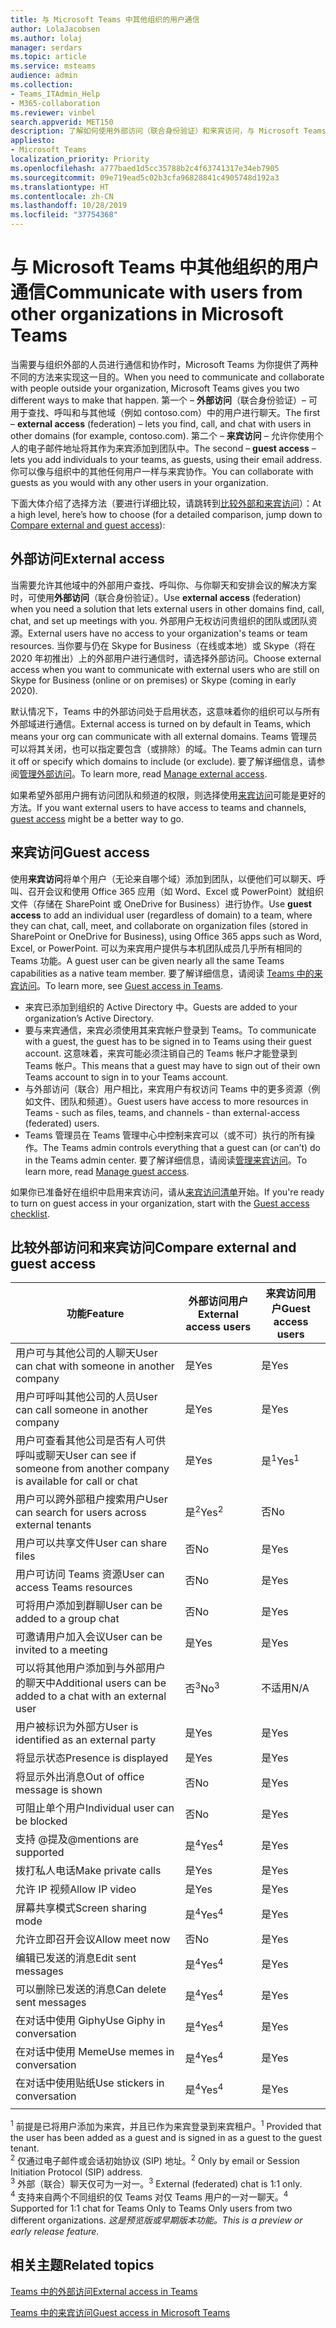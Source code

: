 ```yaml
---
title: 与 Microsoft Teams 中其他组织的用户通信
author: LolaJacobsen
ms.author: lolaj
manager: serdars
ms.topic: article
ms.service: msteams
audience: admin
ms.collection:
- Teams_ITAdmin_Help
- M365-collaboration
ms.reviewer: vinbel
search.appverid: MET150
description: 了解如何使用外部访问（联合身份验证）和来宾访问，与 Microsoft Teams 中其他组织的用户进行通信。
appliesto:
- Microsoft Teams
localization_priority: Priority
ms.openlocfilehash: a777baed1d5cc35788b2c4f63741317e34eb7905
ms.sourcegitcommit: 09e719ead5c02b3cfa96828841c4905748d192a3
ms.translationtype: HT
ms.contentlocale: zh-CN
ms.lasthandoff: 10/28/2019
ms.locfileid: "37754368"
---
```

<a name="communicate-with-users-from-other-organizations-in-microsoft-teams"></a><span data-ttu-id="2c14e-103">与 Microsoft Teams 中其他组织的用户通信</span><span class="sxs-lookup"><span data-stu-id="2c14e-103">Communicate with users from other organizations in Microsoft Teams</span></span>
======================================================

<span data-ttu-id="2c14e-104">当需要与组织外部的人员进行通信和协作时，Microsoft Teams 为你提供了两种不同的方法来实现这一目的。</span><span class="sxs-lookup"><span data-stu-id="2c14e-104">When you need to communicate and collaborate with people outside your organization, Microsoft Teams gives you two different ways to make that happen.</span></span> <span data-ttu-id="2c14e-105">第一个 – **外部访问**（联合身份验证）– 可用于查找、呼叫和与其他域（例如 contoso.com）中的用户进行聊天。</span><span class="sxs-lookup"><span data-stu-id="2c14e-105">The first – **external access** (federation) – lets  you find, call, and chat with users in other domains (for example, contoso.com).</span></span> <span data-ttu-id="2c14e-106">第二个 – **来宾访问** – 允许你使用个人的电子邮件地址将其作为来宾添加到团队中。</span><span class="sxs-lookup"><span data-stu-id="2c14e-106">The second – **guest access** – lets you add individuals to your teams, as guests, using their email address.</span></span> <span data-ttu-id="2c14e-107">你可以像与组织中的其他任何用户一样与来宾协作。</span><span class="sxs-lookup"><span data-stu-id="2c14e-107">You can collaborate with guests as you would with any other users in your organization.</span></span>

<span data-ttu-id="2c14e-108">下面大体介绍了选择方法（要进行详细比较，请跳转到[比较外部和来宾访问](#compare-external-and-guest-access)）：</span><span class="sxs-lookup"><span data-stu-id="2c14e-108">At a high level, here’s how to choose (for a detailed comparison, jump down to [Compare external and guest access](#compare-external-and-guest-access)):</span></span>

## <a name="external-access"></a><span data-ttu-id="2c14e-109">外部访问</span><span class="sxs-lookup"><span data-stu-id="2c14e-109">External access</span></span>

<span data-ttu-id="2c14e-110">当需要允许其他域中的外部用户查找、呼叫你、与你聊天和安排会议的解决方案时，可使用**外部访问**（联合身份验证）。</span><span class="sxs-lookup"><span data-stu-id="2c14e-110">Use **external access** (federation) when you need a solution that lets external users in other domains find, call, chat, and set up meetings with you.</span></span> <span data-ttu-id="2c14e-111">外部用户无权访问贵组织的团队或团队资源。</span><span class="sxs-lookup"><span data-stu-id="2c14e-111">External users have no access to your organization's teams or team resources.</span></span> <span data-ttu-id="2c14e-112">当你要与仍在 Skype for Business（在线或本地）或 Skype（将在 2020 年初推出）上的外部用户进行通信时，请选择外部访问。</span><span class="sxs-lookup"><span data-stu-id="2c14e-112">Choose external access when you want to communicate with external users who are still on Skype for Business (online or on premises) or Skype (coming in early 2020).</span></span> 

<span data-ttu-id="2c14e-113">默认情况下，Teams 中的外部访问处于启用状态，这意味着你的组织可以与所有外部域进行通信。</span><span class="sxs-lookup"><span data-stu-id="2c14e-113">External access is turned on by default in Teams, which means your org can communicate with all external domains.</span></span> <span data-ttu-id="2c14e-114">Teams 管理员可以将其关闭，也可以指定要包含（或排除）的域。</span><span class="sxs-lookup"><span data-stu-id="2c14e-114">The Teams admin can turn it off or specify which domains to include (or exclude).</span></span> <span data-ttu-id="2c14e-115">要了解详细信息，请参阅[管理外部访问](manage-external-access.md)。</span><span class="sxs-lookup"><span data-stu-id="2c14e-115">To learn more, read [Manage external access](manage-external-access.md).</span></span> 

<span data-ttu-id="2c14e-116">如果希望外部用户拥有访问团队和频道的权限，则选择使用[来宾访问](#guest-access)可能是更好的方法。</span><span class="sxs-lookup"><span data-stu-id="2c14e-116">If you want external users to have access to teams and channels, [guest access](#guest-access) might be a better way to go.</span></span> 


## <a name="guest-access"></a><span data-ttu-id="2c14e-117">来宾访问</span><span class="sxs-lookup"><span data-stu-id="2c14e-117">Guest access</span></span>

<span data-ttu-id="2c14e-118">使用**来宾访问**将单个用户（无论来自哪个域）添加到团队，以便他们可以聊天、呼叫、召开会议和使用 Office 365 应用（如 Word、Excel 或 PowerPoint）就组织文件（存储在 SharePoint 或 OneDrive for Business）进行协作。</span><span class="sxs-lookup"><span data-stu-id="2c14e-118">Use **guest access** to add an individual user (regardless of domain) to a team, where they can chat, call, meet, and collaborate on organization files (stored in SharePoint or OneDrive for Business), using Office 365 apps such as Word, Excel, or PowerPoint.</span></span> <span data-ttu-id="2c14e-119">可以为来宾用户提供与本机团队成员几乎所有相同的 Teams 功能。</span><span class="sxs-lookup"><span data-stu-id="2c14e-119">A guest user can be given nearly all the same Teams capabilities as a native team member.</span></span> <span data-ttu-id="2c14e-120">要了解详细信息，请阅读 [Teams 中的来宾访问](guest-access.md)。</span><span class="sxs-lookup"><span data-stu-id="2c14e-120">To learn more, see [Guest access in Teams](guest-access.md).</span></span>

- <span data-ttu-id="2c14e-121">来宾已添加到组织的 Active Directory 中。</span><span class="sxs-lookup"><span data-stu-id="2c14e-121">Guests are added to your organization’s Active Directory.</span></span>
- <span data-ttu-id="2c14e-122">要与来宾通信，来宾必须使用其来宾帐户登录到 Teams。</span><span class="sxs-lookup"><span data-stu-id="2c14e-122">To communicate with a guest, the guest has to be signed in to Teams using their guest account.</span></span> <span data-ttu-id="2c14e-123">这意味着，来宾可能必须注销自己的 Teams 帐户才能登录到 Teams 帐户。</span><span class="sxs-lookup"><span data-stu-id="2c14e-123">This means that a guest may have to sign out of their own Teams account to sign in to your Teams account.</span></span>
- <span data-ttu-id="2c14e-124">与外部访问（联合）用户相比，来宾用户有权访问 Teams 中的更多资源（例如文件、团队和频道）。</span><span class="sxs-lookup"><span data-stu-id="2c14e-124">Guest users have access to more resources in Teams - such as files, teams, and channels - than external-access (federated) users.</span></span>
- <span data-ttu-id="2c14e-125">Teams 管理员在 Teams 管理中心中控制来宾可以（或不可）执行的所有操作。</span><span class="sxs-lookup"><span data-stu-id="2c14e-125">The Teams admin controls everything that a guest can (or can’t) do in the Teams admin center.</span></span> <span data-ttu-id="2c14e-126">要了解详细信息，请阅读[管理来宾访问](manage-guests.md)。</span><span class="sxs-lookup"><span data-stu-id="2c14e-126">To learn more, read [Manage guest access](manage-guests.md).</span></span>

<span data-ttu-id="2c14e-127">如果你已准备好在组织中启用来宾访问，请从[来宾访问清单](guest-access-checklist.md)开始。</span><span class="sxs-lookup"><span data-stu-id="2c14e-127">If you're ready to turn on guest access in your organization, start with the [Guest access checklist](guest-access-checklist.md).</span></span>


## <a name="compare-external-and-guest-access"></a><span data-ttu-id="2c14e-128">比较外部访问和来宾访问</span><span class="sxs-lookup"><span data-stu-id="2c14e-128">Compare external and guest access</span></span>

| <span data-ttu-id="2c14e-129">功能</span><span class="sxs-lookup"><span data-stu-id="2c14e-129">Feature</span></span> | <span data-ttu-id="2c14e-130">外部访问用户</span><span class="sxs-lookup"><span data-stu-id="2c14e-130">External access users</span></span> | <span data-ttu-id="2c14e-131">来宾访问用户</span><span class="sxs-lookup"><span data-stu-id="2c14e-131">Guest access users</span></span> |
|---------|-----------------------|--------------------|
| <span data-ttu-id="2c14e-132">用户可与其他公司的人聊天</span><span class="sxs-lookup"><span data-stu-id="2c14e-132">User can chat with someone in another company</span></span> | <span data-ttu-id="2c14e-133">是</span><span class="sxs-lookup"><span data-stu-id="2c14e-133">Yes</span></span> |<span data-ttu-id="2c14e-134">是</span><span class="sxs-lookup"><span data-stu-id="2c14e-134">Yes</span></span> |
| <span data-ttu-id="2c14e-135">用户可呼叫其他公司的人员</span><span class="sxs-lookup"><span data-stu-id="2c14e-135">User can call someone in another company</span></span> | <span data-ttu-id="2c14e-136">是</span><span class="sxs-lookup"><span data-stu-id="2c14e-136">Yes</span></span> | <span data-ttu-id="2c14e-137">是</span><span class="sxs-lookup"><span data-stu-id="2c14e-137">Yes</span></span> |
| <span data-ttu-id="2c14e-138">用户可查看其他公司是否有人可供呼叫或聊天</span><span class="sxs-lookup"><span data-stu-id="2c14e-138">User can see if someone from another company is available for call or chat</span></span> | <span data-ttu-id="2c14e-139">是</span><span class="sxs-lookup"><span data-stu-id="2c14e-139">Yes</span></span> | <span data-ttu-id="2c14e-140">是<sup>1</sup></span><span class="sxs-lookup"><span data-stu-id="2c14e-140">Yes<sup>1</sup></span></span> |
| <span data-ttu-id="2c14e-141">用户可以跨外部租户搜索用户</span><span class="sxs-lookup"><span data-stu-id="2c14e-141">User can search for users across external tenants</span></span> | <span data-ttu-id="2c14e-142">是<sup>2</sup></span><span class="sxs-lookup"><span data-stu-id="2c14e-142">Yes<sup>2</sup></span></span> | <span data-ttu-id="2c14e-143">否</span><span class="sxs-lookup"><span data-stu-id="2c14e-143">No</span></span> |
| <span data-ttu-id="2c14e-144">用户可以共享文件</span><span class="sxs-lookup"><span data-stu-id="2c14e-144">User can share files</span></span> | <span data-ttu-id="2c14e-145">否</span><span class="sxs-lookup"><span data-stu-id="2c14e-145">No</span></span> | <span data-ttu-id="2c14e-146">是</span><span class="sxs-lookup"><span data-stu-id="2c14e-146">Yes</span></span> |
| <span data-ttu-id="2c14e-147">用户可访问 Teams 资源</span><span class="sxs-lookup"><span data-stu-id="2c14e-147">User can access Teams resources</span></span> | <span data-ttu-id="2c14e-148">否</span><span class="sxs-lookup"><span data-stu-id="2c14e-148">No</span></span> | <span data-ttu-id="2c14e-149">是</span><span class="sxs-lookup"><span data-stu-id="2c14e-149">Yes</span></span> |
| <span data-ttu-id="2c14e-150">可将用户添加到群聊</span><span class="sxs-lookup"><span data-stu-id="2c14e-150">User can be added to a group chat</span></span> | <span data-ttu-id="2c14e-151">否</span><span class="sxs-lookup"><span data-stu-id="2c14e-151">No</span></span> | <span data-ttu-id="2c14e-152">是</span><span class="sxs-lookup"><span data-stu-id="2c14e-152">Yes</span></span> |
| <span data-ttu-id="2c14e-153">可邀请用户加入会议</span><span class="sxs-lookup"><span data-stu-id="2c14e-153">User can be invited to a meeting</span></span> | <span data-ttu-id="2c14e-154">是</span><span class="sxs-lookup"><span data-stu-id="2c14e-154">Yes</span></span> | <span data-ttu-id="2c14e-155">是</span><span class="sxs-lookup"><span data-stu-id="2c14e-155">Yes</span></span> |
| <span data-ttu-id="2c14e-156">可以将其他用户添加到与外部用户的聊天中</span><span class="sxs-lookup"><span data-stu-id="2c14e-156">Additional users can be added to a chat with an external user</span></span> | <span data-ttu-id="2c14e-157">否<sup>3</sup></span><span class="sxs-lookup"><span data-stu-id="2c14e-157">No<sup>3</sup></span></span> | <span data-ttu-id="2c14e-158">不适用</span><span class="sxs-lookup"><span data-stu-id="2c14e-158">N/A</span></span> |
| <span data-ttu-id="2c14e-159">用户被标识为外部方</span><span class="sxs-lookup"><span data-stu-id="2c14e-159">User is identified as an external party</span></span> | <span data-ttu-id="2c14e-160">是</span><span class="sxs-lookup"><span data-stu-id="2c14e-160">Yes</span></span> | <span data-ttu-id="2c14e-161">是</span><span class="sxs-lookup"><span data-stu-id="2c14e-161">Yes</span></span> |
| <span data-ttu-id="2c14e-162">将显示状态</span><span class="sxs-lookup"><span data-stu-id="2c14e-162">Presence is displayed</span></span> | <span data-ttu-id="2c14e-163">是</span><span class="sxs-lookup"><span data-stu-id="2c14e-163">Yes</span></span> | <span data-ttu-id="2c14e-164">是</span><span class="sxs-lookup"><span data-stu-id="2c14e-164">Yes</span></span> |
| <span data-ttu-id="2c14e-165">将显示外出消息</span><span class="sxs-lookup"><span data-stu-id="2c14e-165">Out of office message is shown</span></span> | <span data-ttu-id="2c14e-166">否</span><span class="sxs-lookup"><span data-stu-id="2c14e-166">No</span></span> | <span data-ttu-id="2c14e-167">是</span><span class="sxs-lookup"><span data-stu-id="2c14e-167">Yes</span></span> |
| <span data-ttu-id="2c14e-168">可阻止单个用户</span><span class="sxs-lookup"><span data-stu-id="2c14e-168">Individual user can be blocked</span></span> | <span data-ttu-id="2c14e-169">否</span><span class="sxs-lookup"><span data-stu-id="2c14e-169">No</span></span> | <span data-ttu-id="2c14e-170">是</span><span class="sxs-lookup"><span data-stu-id="2c14e-170">Yes</span></span> |
| <span data-ttu-id="2c14e-171">支持 @提及</span><span class="sxs-lookup"><span data-stu-id="2c14e-171">@mentions are supported</span></span> | <span data-ttu-id="2c14e-172">是<sup>4</sup></span><span class="sxs-lookup"><span data-stu-id="2c14e-172">Yes<sup>4</sup></span></span> | <span data-ttu-id="2c14e-173">是</span><span class="sxs-lookup"><span data-stu-id="2c14e-173">Yes</span></span> |
| <span data-ttu-id="2c14e-174">拨打私人电话</span><span class="sxs-lookup"><span data-stu-id="2c14e-174">Make private calls</span></span> | <span data-ttu-id="2c14e-175">是</span><span class="sxs-lookup"><span data-stu-id="2c14e-175">Yes</span></span> | <span data-ttu-id="2c14e-176">是</span><span class="sxs-lookup"><span data-stu-id="2c14e-176">Yes</span></span> |
| <span data-ttu-id="2c14e-177">允许 IP 视频</span><span class="sxs-lookup"><span data-stu-id="2c14e-177">Allow IP video</span></span> | <span data-ttu-id="2c14e-178">是</span><span class="sxs-lookup"><span data-stu-id="2c14e-178">Yes</span></span> | <span data-ttu-id="2c14e-179">是</span><span class="sxs-lookup"><span data-stu-id="2c14e-179">Yes</span></span> |
| <span data-ttu-id="2c14e-180">屏幕共享模式</span><span class="sxs-lookup"><span data-stu-id="2c14e-180">Screen sharing mode</span></span> | <span data-ttu-id="2c14e-181">是<sup>4</sup></span><span class="sxs-lookup"><span data-stu-id="2c14e-181">Yes<sup>4</sup></span></span> | <span data-ttu-id="2c14e-182">是</span><span class="sxs-lookup"><span data-stu-id="2c14e-182">Yes</span></span> |
| <span data-ttu-id="2c14e-183">允许立即召开会议</span><span class="sxs-lookup"><span data-stu-id="2c14e-183">Allow meet now</span></span> | <span data-ttu-id="2c14e-184">否</span><span class="sxs-lookup"><span data-stu-id="2c14e-184">No</span></span> | <span data-ttu-id="2c14e-185">是</span><span class="sxs-lookup"><span data-stu-id="2c14e-185">Yes</span></span> |
| <span data-ttu-id="2c14e-186">编辑已发送的消息</span><span class="sxs-lookup"><span data-stu-id="2c14e-186">Edit sent messages</span></span> | <span data-ttu-id="2c14e-187">是<sup>4</sup></span><span class="sxs-lookup"><span data-stu-id="2c14e-187">Yes<sup>4</sup></span></span> | <span data-ttu-id="2c14e-188">是</span><span class="sxs-lookup"><span data-stu-id="2c14e-188">Yes</span></span> |
| <span data-ttu-id="2c14e-189">可以删除已发送的消息</span><span class="sxs-lookup"><span data-stu-id="2c14e-189">Can delete sent messages</span></span> | <span data-ttu-id="2c14e-190">是<sup>4</sup></span><span class="sxs-lookup"><span data-stu-id="2c14e-190">Yes<sup>4</sup></span></span> | <span data-ttu-id="2c14e-191">是</span><span class="sxs-lookup"><span data-stu-id="2c14e-191">Yes</span></span> |
| <span data-ttu-id="2c14e-192">在对话中使用 Giphy</span><span class="sxs-lookup"><span data-stu-id="2c14e-192">Use Giphy in conversation</span></span> | <span data-ttu-id="2c14e-193">是<sup>4</sup></span><span class="sxs-lookup"><span data-stu-id="2c14e-193">Yes<sup>4</sup></span></span> | <span data-ttu-id="2c14e-194">是</span><span class="sxs-lookup"><span data-stu-id="2c14e-194">Yes</span></span> |
| <span data-ttu-id="2c14e-195">在对话中使用 Meme</span><span class="sxs-lookup"><span data-stu-id="2c14e-195">Use memes in conversation</span></span> | <span data-ttu-id="2c14e-196">是<sup>4</sup></span><span class="sxs-lookup"><span data-stu-id="2c14e-196">Yes<sup>4</sup></span></span> | <span data-ttu-id="2c14e-197">是</span><span class="sxs-lookup"><span data-stu-id="2c14e-197">Yes</span></span> |
| <span data-ttu-id="2c14e-198">在对话中使用贴纸</span><span class="sxs-lookup"><span data-stu-id="2c14e-198">Use stickers in conversation</span></span> | <span data-ttu-id="2c14e-199">是<sup>4</sup></span><span class="sxs-lookup"><span data-stu-id="2c14e-199">Yes<sup>4</sup></span></span> | <span data-ttu-id="2c14e-200">是</span><span class="sxs-lookup"><span data-stu-id="2c14e-200">Yes</span></span> |
||||

<span data-ttu-id="2c14e-201"><sup>1</sup> 前提是已将用户添加为来宾，并且已作为来宾登录到来宾租户。</span><span class="sxs-lookup"><span data-stu-id="2c14e-201"><sup>1</sup> Provided that the user has been added as a guest and is signed in as a guest to the guest tenant.</span></span><br>
<span data-ttu-id="2c14e-202"><sup>2</sup> 仅通过电子邮件或会话初始协议 (SIP) 地址。</span><span class="sxs-lookup"><span data-stu-id="2c14e-202"><sup>2</sup> Only by email or Session Initiation Protocol (SIP) address.</span></span><br>
<span data-ttu-id="2c14e-203"><sup>3</sup> 外部（联合）聊天仅可为一对一。</span><span class="sxs-lookup"><span data-stu-id="2c14e-203"><sup>3</sup> External (federated) chat is 1:1 only.</span></span><br>
<span data-ttu-id="2c14e-204"><sup>4</sup> 支持来自两个不同组织的仅 Teams 对仅 Teams 用户的一对一聊天。</span><span class="sxs-lookup"><span data-stu-id="2c14e-204"><sup>4</sup> Supported for 1:1 chat for Teams Only to Teams Only users from two different organizations.</span></span> <span data-ttu-id="2c14e-205">*这是预览版或早期版本功能。*</span><span class="sxs-lookup"><span data-stu-id="2c14e-205">*This is a preview or early release feature.*</span></span>

## <a name="related-topics"></a><span data-ttu-id="2c14e-206">相关主题</span><span class="sxs-lookup"><span data-stu-id="2c14e-206">Related topics</span></span>

[<span data-ttu-id="2c14e-207">Teams 中的外部访问</span><span class="sxs-lookup"><span data-stu-id="2c14e-207">External access in Teams</span></span>](manage-external-access.md)

[<span data-ttu-id="2c14e-208">Teams 中的来宾访问</span><span class="sxs-lookup"><span data-stu-id="2c14e-208">Guest access in Microsoft Teams</span></span>](guest-access.md)

